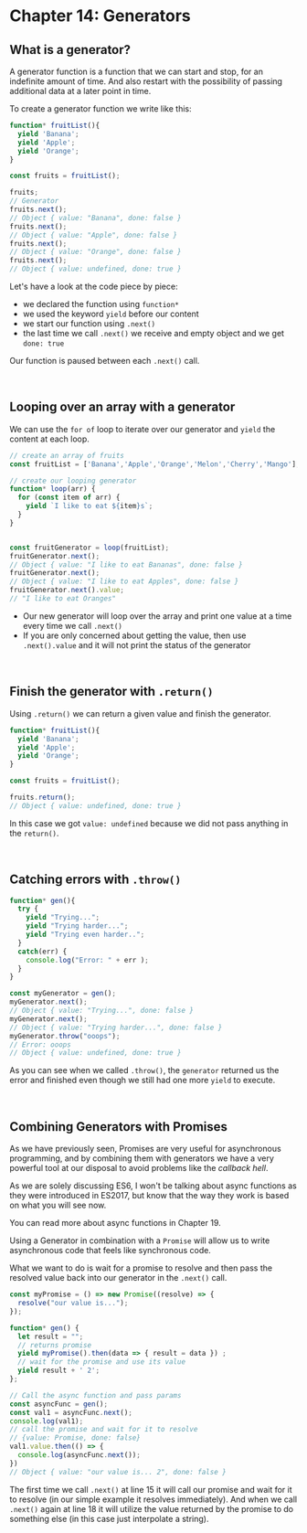 # Chapter 14: Generators

## What is a generator?

A generator function is a function that we can start and stop, for an indefinite amount of time. And also restart with the possibility of passing additional data at a later point in time.

To create a generator function we write like this:

```javascript
function* fruitList(){
  yield 'Banana';
  yield 'Apple';
  yield 'Orange';
}

const fruits = fruitList();

fruits;
// Generator
fruits.next();
// Object { value: "Banana", done: false }
fruits.next();
// Object { value: "Apple", done: false }
fruits.next();
// Object { value: "Orange", done: false }
fruits.next();
// Object { value: undefined, done: true }
```

Let's have a look at the code piece by piece:

- we declared the function using `function*`
- we used the keyword `yield` before our content
- we start our function using `.next()`
- the last time we call `.next()` we receive and empty object and we get `done: true`

Our function is paused between each `.next()` call.

&nbsp;

## Looping over an array with a generator

We can use the `for of` loop to iterate over our generator and `yield` the content at each loop.

```javascript
// create an array of fruits
const fruitList = ['Banana','Apple','Orange','Melon','Cherry','Mango'];

// create our looping generator
function* loop(arr) {
  for (const item of arr) {
    yield `I like to eat ${item}s`;
  }
}


const fruitGenerator = loop(fruitList);
fruitGenerator.next();
// Object { value: "I like to eat Bananas", done: false }
fruitGenerator.next();
// Object { value: "I like to eat Apples", done: false }
fruitGenerator.next().value;
// "I like to eat Oranges"
```

- Our new generator will loop over the array and print one value at a time every time we call `.next()`
- If you are only concerned about getting the value, then use `.next().value` and it will not print the status of the generator

&nbsp;

## Finish the generator with `.return()`

Using `.return()` we can return a given value and finish the generator.

```javascript
function* fruitList(){
  yield 'Banana';
  yield 'Apple';
  yield 'Orange';
}

const fruits = fruitList();

fruits.return();
// Object { value: undefined, done: true }
```

In this case we got `value: undefined` because we did not pass anything in the `return()`.

&nbsp;

## Catching errors with `.throw()`

```javascript
function* gen(){
  try {
    yield "Trying...";
    yield "Trying harder...";
    yield "Trying even harder..";
  }
  catch(err) {
    console.log("Error: " + err );
  }
}

const myGenerator = gen();
myGenerator.next();
// Object { value: "Trying...", done: false }
myGenerator.next();
// Object { value: "Trying harder...", done: false }
myGenerator.throw("ooops");
// Error: ooops
// Object { value: undefined, done: true }
```

As you can see when we called `.throw()`, the `generator` returned us the error and finished even though we still had one more `yield` to execute.

&nbsp;

## Combining Generators with Promises

As we have previously seen, Promises are very useful for asynchronous programming, and by combining them with generators we have a very powerful tool at our disposal to avoid problems like the *callback hell*.

As we are solely discussing ES6, I won't be talking about async functions as they were introduced in ES2017, but know that the way they work is based on what you will see now.

You can read more about async functions in Chapter 19.

Using a Generator in combination with a `Promise` will allow us to write asynchronous code that feels like synchronous code.

What we want to do is wait for a promise to resolve and then pass the resolved value back into our generator in the `.next()` call.

```javascript
const myPromise = () => new Promise((resolve) => {
  resolve("our value is...");
});

function* gen() {
  let result = "";
  // returns promise
  yield myPromise().then(data => { result = data }) ;
  // wait for the promise and use its value
  yield result + ' 2';
};

// Call the async function and pass params
const asyncFunc = gen(); 
const val1 = asyncFunc.next();
console.log(val1);
// call the promise and wait for it to resolve
// {value: Promise, done: false}
val1.value.then(() => {
  console.log(asyncFunc.next());
})
// Object { value: "our value is... 2", done: false }
```

The first time we call `.next()` at line 15 it will call our promise and wait for it to resolve (in our simple example it resolves immediately). And when we call `.next()` again at line 18 it will utilize the value returned by the promise to do something else (in this case just interpolate a string).
